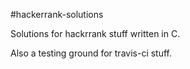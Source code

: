 #hackerrank-solutions

Solutions for hackrrank stuff written in C.

Also a testing ground for travis-ci stuff.
